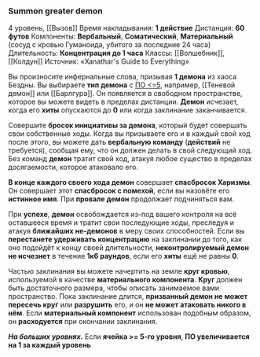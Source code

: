 ### Summon greater demon

4 уровень, [[Вызов]]
Время накладывания: **1 действие**
Дистанция: **60 футов**
Компоненты: **Вербальный**, **Соматический**, **Материальный** (сосуд с кровью Гуманоида, убитого за последние 24 часа)
Длительность: **Концентрация до 1 часа**
Классы: [[Волшебник]], [[Колдун]]
Источник: «Xanathar's Guide to Everything»

Вы произносите инфернальные слова, призывая **1 демона** из хаоса Бездны. Вы выбираете **тип демона** с [ПО <=5](https://dnd.su/bestiary/?search=&kind=%D0%B4%D0%B5%D0%BC%D0%BE%D0%BD&type=31&danger=10%7C11%7C12%7C13%7C14%7C15%7C16%7C17%7C18), например, [[Теневой демон]] или [[Барлгура]]. Он появляется в свободном пространстве, которое вы можете видеть в пределах дистанции. **Демон** исчезает, когда его **хиты** опускаются до **0** или когда заклинание заканчивается.

Совершите **бросок инициативы за демона**, который будет совершать свои собственные ходы. Когда вы призываете его и в каждый свой ход после этого, вы можете дать **вербальную команду** (**действий** не требуется), сообщая ему, что он должен делать в свой следующий ход. Без команд **демон** тратит свой ход, атакуя любое существо в пределах досягаемости, которое атаковало его.

**В конце каждого своего хода демон** совершает **спасбросок Харизмы**. Он совершает этот **спасбросок с помехой**, если вы назовёте его **истинное имя**. При **провале демон** продолжает подчиняться вам.

При **успехе**, **демон** освобождается из-под вашего контроля на всё оставшееся время и тратит свои последующие ходы, преследуя и атакуя **ближайших не-демонов** в меру своих способностей. Если вы **перестанете удерживать концентрацию** на заклинании до того, как оно подойдёт к концу своей длительности, **неконтролируемый демон не исчезнет** в течение **1к6 раундов**, если его **хиты** ещё не равны **0**.

Частью заклинания вы можете начертить на земле **круг кровью**, используемой в качестве **материального компонента**. **Круг** должен быть достаточного размера, чтобы описать занимаемое вами пространство. Пока заклинание длится, **призванный демон не может пересечь круг** или **разрушить** его, и он **не может атаковать никого в нём**. Если **материальный компонент** использован подобным образом, он **расходуется** при окончании заклинания.

**_На больших уровнях._** Если **ячейка >= 5-го уровня**, **ПО увеличивается на 1 за каждый уровень**